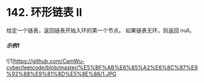 # 142. 环形链表 II
给定一个链表，返回链表开始入环的第一个节点。 如果链表无环，则返回 null。

##### 示例1
![1]https://github.com/CamWu-cyber/leetcode/blob/master/%E5%BF%AB%E6%85%A2%E6%8C%87%E9%92%88%E9%81%8D%E5%8E%86/1.JPG
